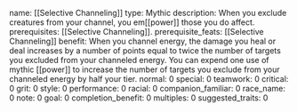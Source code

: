 name: [[Selective Channeling]]
type: Mythic
description: When you exclude creatures from your channel, you em[[power]] those you do affect.
prerequisites: [[Selective Channeling]].
prerequisite_feats: [[Selective Channeling]]
benefit: When you channel energy, the damage you heal or deal increases by a number of points equal to twice the number of targets you excluded from your channeled energy. You can expend one use of mythic [[power]] to increase the number of targets you exclude from your channeled energy by half your tier.
normal: 0
special: 0
teamwork: 0
critical: 0
grit: 0
style: 0
performance: 0
racial: 0
companion_familiar: 0
race_name: 0
note: 0
goal: 0
completion_benefit: 0
multiples: 0
suggested_traits: 0
